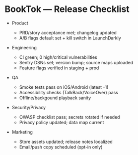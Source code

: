 # BookTok — Release Checklist

- Product
  - PRD/story acceptance met; changelog updated
  - A/B flags default set + kill switch in LaunchDarkly

- Engineering
  - CI green; 0 high/critical vulnerabilities
  - Sentry DSNs set; version bump; source maps uploaded
  - Feature flags verified in staging + prod

- QA
  - Smoke tests pass on iOS/Android (latest -1)
  - Accessibility checks (TalkBack/VoiceOver) pass
  - Offline/backgound playback sanity

- Security/Privacy
  - OWASP checklist pass; secrets rotated if needed
  - Privacy policy updated; data map current

- Marketing
  - Store assets updated; release notes localized
  - Email/push copy scheduled (opt-in only)
